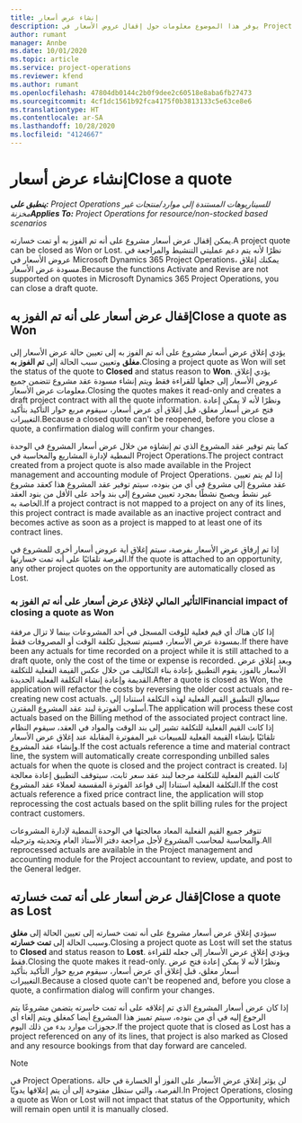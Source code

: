 ```yaml
---
title: إنشاء عرض أسعار
description: يوفر هذا الموضوع معلومات حول إقفال عروض الأسعار في Project Operations.
author: rumant
manager: Annbe
ms.date: 10/01/2020
ms.topic: article
ms.service: project-operations
ms.reviewer: kfend
ms.author: rumant
ms.openlocfilehash: 47804db0144c2b0f9dee2c60518e8aba6fb27473
ms.sourcegitcommit: 4cf1dc1561b92fca4175f0b3813133c5e63ce8e6
ms.translationtype: HT
ms.contentlocale: ar-SA
ms.lasthandoff: 10/28/2020
ms.locfileid: "4124667"
---
```

# <a name="close-a-quote"></a><span data-ttu-id="0ff9b-103">إنشاء عرض أسعار</span><span class="sxs-lookup"><span data-stu-id="0ff9b-103">Close a quote</span></span>

<span data-ttu-id="0ff9b-104">_**ينطبق على:** Project Operations للسيناريوهات المستندة إلى موارد/منتجات غير مخزنة‬_</span><span class="sxs-lookup"><span data-stu-id="0ff9b-104">_**Applies To:** Project Operations for resource/non-stocked based scenarios_</span></span>

<span data-ttu-id="0ff9b-105">يمكن إقفال عرض أسعار مشروع على أنه تم الفوز به أو تمت خسارته.</span><span class="sxs-lookup"><span data-stu-id="0ff9b-105">A project quote can be closed as Won or Lost.</span></span> <span data-ttu-id="0ff9b-106">نظرًا لأنه يتم دعم عمليتي التنشيط والمراجعة في عروض الأسعار في Microsoft Dynamics 365 Project Operations، يمكنك إغلاق مسودة عرض الأسعار.</span><span class="sxs-lookup"><span data-stu-id="0ff9b-106">Because the functions Activate and Revise are not supported on quotes in Microsoft Dynamics 365 Project Operations, you can close a draft quote.</span></span>

## <a name="close-a-quote-as-won"></a><span data-ttu-id="0ff9b-107">إقفال عرض أسعار على أنه تم الفوز به</span><span class="sxs-lookup"><span data-stu-id="0ff9b-107">Close a quote as Won</span></span>

<span data-ttu-id="0ff9b-108">يؤدي إغلاق عرض أسعار مشروع على أنه تم الفوز به إلى تعيين حالة عرض الأسعار إلى **مغلق** وتعيين سبب الحالة إلى **تم الفوز به**.</span><span class="sxs-lookup"><span data-stu-id="0ff9b-108">Closing a project quote as Won will set the status of the quote to **Closed** and status reason to **Won**.</span></span> <span data-ttu-id="0ff9b-109">يؤدي إغلاق عروض الأسعار إلى جعلها للقراءة فقط ويتم إنشاء مسودة عقد مشروع تتضمن جميع معلومات عرض الأسعار.</span><span class="sxs-lookup"><span data-stu-id="0ff9b-109">Closing the quotes makes it read-only and creates a draft project contract with all the quote information.</span></span> <span data-ttu-id="0ff9b-110">ونظرًا لأنه لا يمكن إعادة فتح عرض أسعار مغلق، قبل إغلاق أي عرض أسعار، سيقوم مربع حوار التأكيد بتأكيد التغييرات.</span><span class="sxs-lookup"><span data-stu-id="0ff9b-110">Because a closed quote can't be reopened, before you close a quote, a confirmation dialog will confirm your changes.</span></span>

<span data-ttu-id="0ff9b-111">كما يتم توفير عقد المشروع الذي تم إنشاؤه من خلال عرض أسعار المشروع في الوحدة النمطية لإدارة المشاريع والمحاسبة في Project Operations.</span><span class="sxs-lookup"><span data-stu-id="0ff9b-111">The project contract created from a project quote is also made available in the Project management and accounting module of Project Operations.</span></span> <span data-ttu-id="0ff9b-112">إذا لم يتم تعيين عقد مشروع إلى مشروع في أي من بنوده، سيتم توفير عقد المشروع هذا كعقد مشروع غير نشط ويصبح نشطًا بمجرد تعيين مشروع إلى بند واحد على الأقل من بنود العقد الخاصة به.</span><span class="sxs-lookup"><span data-stu-id="0ff9b-112">If a project contract is not mapped to a project on any of its lines, this project contract is made available as an inactive project contract and becomes active as soon as a project is mapped to at least one of its contract lines.</span></span>

<span data-ttu-id="0ff9b-113">إذا تم إرفاق عرض الأسعار بفرصة، سيتم إغلاق أية عروض أسعار أخرى للمشروع في الفرصة تلقائيًا على أنه تمت خسارتها.</span><span class="sxs-lookup"><span data-stu-id="0ff9b-113">If the quote is attached to an opportunity, any other project quotes on the opportunity are automatically closed as Lost.</span></span>

### <a name="financial-impact-of-closing-a-quote-as-won"></a><span data-ttu-id="0ff9b-114">التأثير المالي لإغلاق عرض أسعار على أنه تم الفوز به</span><span class="sxs-lookup"><span data-stu-id="0ff9b-114">Financial impact of closing a quote as Won</span></span>

<span data-ttu-id="0ff9b-115">إذا كان هناك أي قيم فعلية للوقت المسجل في أحد المشروعات بينما لا تزال مرفقة بمسودة عرض الأسعار، فسيتم تسجيل تكلفة الوقت أو المصروفات فقط.</span><span class="sxs-lookup"><span data-stu-id="0ff9b-115">If there have been any actuals for time recorded on a project while it is still attached to a draft quote, only the cost of the time or expense is recorded.</span></span> <span data-ttu-id="0ff9b-116">وبعد إغلاق عرض الأسعار بالفوز، يقوم التطبيق بإعادة بناء التكاليف من خلال عكس القيمة الفعلية للتكلفة القديمة وإعادة إنشاء التكلفة الفعلية الجديدة.</span><span class="sxs-lookup"><span data-stu-id="0ff9b-116">After a quote is closed as Won, the application will refactor the costs by reversing the older cost actuals and re-creating new cost actuals.</span></span> <span data-ttu-id="0ff9b-117">سيعالج التطبيق القيم الفعلية لهذه التكلفة استنادا إلى أسلوب الفوترة لبند عقد المشروع المقترن.</span><span class="sxs-lookup"><span data-stu-id="0ff9b-117">The application will process these cost actuals based on the Billing method of the associated project contract line.</span></span> <span data-ttu-id="0ff9b-118">إذا كانت القيم الفعلية للتكلفة تشير إلى بند الوقت والمواد في العقد، سيقوم النظام تلقائيًا بإنشاء القيمة الفعلية للمبيعات غير المفوترة المقابلة عند إغلاق عرض الأسعار وإنشاء عقد المشروع.</span><span class="sxs-lookup"><span data-stu-id="0ff9b-118">If the cost actuals reference a time and material contract line, the system will automatically create corresponding unbilled sales actuals for when the quote is closed and the project contract is created.</span></span> <span data-ttu-id="0ff9b-119">إذا كانت القيم الفعلية للتكلفة مرجعا لبند عقد سعر ثابت، سيتوقف التطبيق إعادة معالجة التكلفة الفعلية استنادا إلى قواعد الفوترة المقسمة لعملاء عقد المشروع.</span><span class="sxs-lookup"><span data-stu-id="0ff9b-119">If the cost actuals reference a fixed price contract line, the application will stop reprocessing the cost actuals based on the split billing rules for the project contract customers.</span></span>

<span data-ttu-id="0ff9b-120">تتوفر جميع القيم الفعلية المعاد معالجتها في الوحدة النمطية لإدارة المشروعات والمحاسبة لمحاسب المشروع لأجل مراجعة دفتر الأستاذ العام وتحديثه وترحيله.</span><span class="sxs-lookup"><span data-stu-id="0ff9b-120">All reprocessed actuals are available in the Project management and accounting module for the Project accountant to review, update, and post to the General ledger.</span></span> 

## <a name="close-a-quote-as-lost"></a><span data-ttu-id="0ff9b-121">إقفال عرض أسعار على أنه تمت خسارته</span><span class="sxs-lookup"><span data-stu-id="0ff9b-121">Close a quote as Lost</span></span>

<span data-ttu-id="0ff9b-122">سيؤدي إغلاق عرض أسعار مشروع على أنه تمت خسارته إلى تعيين الحالة إلى **مغلق** وسبب الحالة إلى **تمت خسارته**.</span><span class="sxs-lookup"><span data-stu-id="0ff9b-122">Closing a project quote as Lost will set the status to **Closed** and status reason to **Lost**.</span></span> <span data-ttu-id="0ff9b-123">ويؤدي إغلاق عرض الأسعار إلى جعله للقراءة فقط.</span><span class="sxs-lookup"><span data-stu-id="0ff9b-123">Closing the quote makes it read-only.</span></span> <span data-ttu-id="0ff9b-124">ونظرًا لأنه لا يمكن إعادة فتح عرض أسعار مغلق، قبل إغلاق أي عرض أسعار، سيقوم مربع حوار التأكيد بتأكيد التغييرات.</span><span class="sxs-lookup"><span data-stu-id="0ff9b-124">Because a closed quote can't be reopened and, before you close a quote, a confirmation dialog will confirm your changes.</span></span>

<span data-ttu-id="0ff9b-125">إذا كان عرض أسعار المشروع الذي تم إغلاقه على أنه تمت خاسرته يتضمن مشروعًا يتم الرجوع إليه في أي من بنوده، سيتم تمييز هذا المشروع أيضا كمغلق ويتم إلغاء أي حجوزات موارد بدء من ذلك اليوم.</span><span class="sxs-lookup"><span data-stu-id="0ff9b-125">If the project quote that is closed as Lost has a project referenced on any of its lines, that project is also marked as Closed and any resource bookings from that day forward are canceled.</span></span>

> [!NOTE]
> <span data-ttu-id="0ff9b-126">في Project Operations، لن يؤثر إغلاق عرض الأسعار على الفوز أو الخسارة في حالة الفرصة، والتي ستظل مفتوحة إلى أن يتم إغلاقها يدويًا.</span><span class="sxs-lookup"><span data-stu-id="0ff9b-126">In Project Operations, closing a quote as Won or Lost will not impact that status of the Opportunity, which will remain open until it is manually closed.</span></span>
